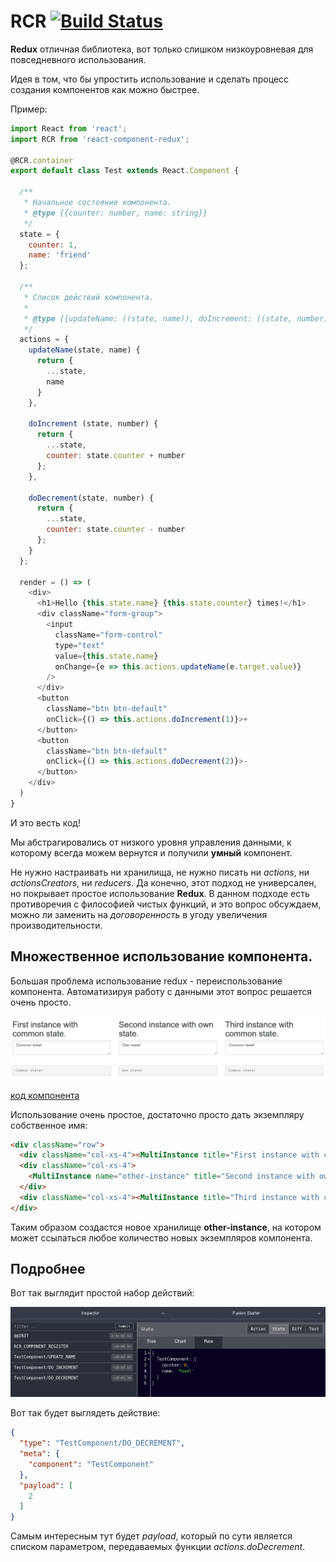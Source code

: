 # RCR [![Build Status](https://travis-ci.org/pashaigood/react-component-redux.svg?branch=master)](https://travis-ci.org/pashaigood/react-component-redux)
**Redux** отличная библиотека, вот только слишком низкоуровневая для повседневного использования.

Идея в том, что бы упростить использование и сделать процесс создания компонентов как можно быстрее.

Пример:
```javascript
import React from 'react';
import RCR from 'react-component-redux';

@RCR.container
export default class Test extends React.Component {

  /**
   * Начальное состояние компонента.
   * @type {{counter: number, name: string}}
   */
  state = {
    counter: 1,
    name: 'friend'
  };

  /**
   * Список действий компонента.
   *
   * @type {{updateName: ((state, name)), doIncrement: ((state, number)), doDecrement: ((state, number))}}
   */
  actions = {
    updateName(state, name) {
      return {
        ...state,
        name
      }
    },

    doIncrement (state, number) {
      return {
        ...state,
        counter: state.counter + number
      };
    },

    doDecrement(state, number) {
      return {
        ...state,
        counter: state.counter - number
      };
    }
  };

  render = () => (
    <div>
      <h1>Hello {this.state.name} {this.state.counter} times!</h1>
      <div className="form-group">
        <input
          className="form-control"
          type="text"
          value={this.state.name}
          onChange={e => this.actions.updateName(e.target.value)}
        />
      </div>
      <button
        className="btn btn-default"
        onClick={() => this.actions.doIncrement(1)}>+
      </button>
      <button
        className="btn btn-default"
        onClick={() => this.actions.doDecrement(2)}>-
      </button>
    </div>
  )
}
```

И это весть код!

Мы абстрагировались от низкого уровня управления данными, к которому всегда можем вернутся и получили **умный** компонент.

Не нужно настраивать ни хранилища, не нужно писать ни _actions_, ни _actionsCreators_, ни _reducers_.
Да конечно, этот подход не универсален, но покрывает простое использование **Redux**.
В данном подходе есть противоречия с философией чистых функций, и это вопрос обсуждаем, можно ли заменить на _договоренность_ в угоду увеличения производительности.

## Множественное использование компонента.

Большая проблема использование redux - переиспользование компонента.
Автоматизируя работу с данными этот вопрос решается очень просто.

![multicomponents](./images/multiComponent.jpg)

[код компонента](./examples/containers/MultiInstance.js)

Использование очень простое, достаточно просто дать экземпляру собственное имя:
```html
<div className="row">
  <div className="col-xs-4"><MultiInstance title="First instance with common state."/></div>
  <div className="col-xs-4">
    <MultiInstance name="other-instance" title="Second instance with own state."/>
  </div>
  <div className="col-xs-4"><MultiInstance title="Third instance with common state."/></div>
</div>
```
Таким образом создастся новое хранилище **other-instance**, на котором может ссылаться любое количество новых экземпляров компонента.

## Подробнее
Вот так выглядит простой набор действий:

![actions](./images/actions.jpg)

Вот так будет выглядеть действие:

```json
{
  "type": "TestComponent/DO_DECREMENT",
  "meta": {
    "component": "TestComponent"
  },
  "payload": [
    2
  ]
}
```

Самым интересным тут будет _payload_, который по сути является списком параметром, передаваемых функции _actions.doDecrement_.

